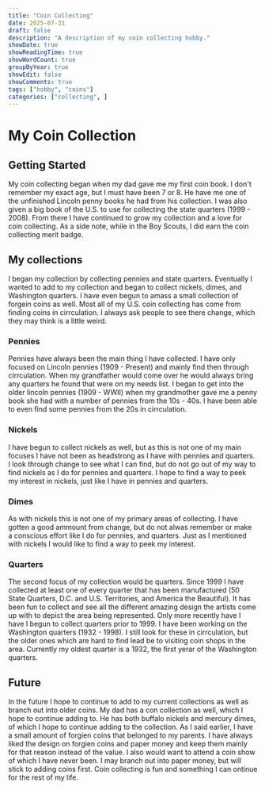 ```yaml
---
title: "Coin Collecting"
date: 2025-07-31
draft: false
description: "A description of my coin collecting hobby."
showDate: true
showReadingTime: true
showWordCount: true
groupByYear: true
showEdit: false
showComments: true
tags: ["hobby", "coins"]
categories: ["collecting", ]
---
```


# My Coin Collection

## Getting Started
My coin collecting began when my dad gave me my first coin book. I don't remember my exact age, but I must have been 7 or 8. He have me one of the unfinished Lincoln penny books he had from his collection. I was also given a big book of the U.S. to use for collecting the state quarters (1999 - 2008). From there I have continued to grow my collection and a love for coin collecting. As a side note, while in the Boy Scouts, I did earn the coin collecting merit badge.

## My collections
I began my collection by collecting pennies and state quarters. Eventually I wanted to add to my collection and began to collect nickels, dimes, and Washington quarters. I have even begun to amass a small collection of forgein coins as well. Most all of my U.S. coin collecting has come from finding coins in cirrculation. I always ask people to see there change, which they may think is a little weird.

### Pennies
Pennies have always been the main thing I have collected. I have only focused on Lincoln pennies (1909 - Present) and mainly find then through cirrculation. When my grandfather would come over he would always bring any quarters he found that were on my needs list. I began to get into the older lincoln pennies (1909 - WWII) when my grandmother gave me a penny book she had with a number of pennies from the 10s - 40s. I have been able to even find some pennies from the 20s in cirrculation. 

### Nickels
I have begun to collect nickels as well, but as this is not one of my main focuses I have not been as headstrong
as I have with pennies and quarters. I look through change to see what I can find, but do not go out of my way to find nickels as I do for pennies and quarters. I hope to find a way to peek my interest in nickels, just like I have in pennies and quarters.

### Dimes
As with nickels this is not one of my primary areas of collecting. I have gotten a good ammount from change, but do not alwas remember or make a conscious effort like I do for pennies, and quarters. Just as I mentioned with nickels I would like to find a way to peek my interest. 

### Quarters
The second focus of my collection would be quarters. Since 1999 I have collected at least one of every quarter that has been manufactured (50 State Quarters, D.C. and U.S. Territories, and America the Beautiful). It has been fun to collect and see all the different amazing design the artists come up with to depict the area being represented. Only more recently have I have I begun to collect quarters prior to 1999. I have been working on the Washington quarters (1932 - 1998). I still look for these in cirrculation, but the older ones which are hard to find lead be to visiting coin shops in the area. Currently my oldest quarter is a 1932, the first yerar of the Washington quarters.

## Future
In the future I hope to continue to add to my current collections as well as branch out into older coins. My dad has a con collection as well, which I hope to continue adding to. He has both buffalo nickels and mercury dimes, of which I hope to continue adding to the collection. As I said earlier, I have a small amount of forgien coins that belonged to my parents. I have always liked the design on forgien coins and paper money and keep them mainly for that reason instead of the value. I also would want to attend a coin show of which I have never been. I may branch out into paper money, but will stick to adding coins first. Coin collecting is fun and something I can ontinue for the rest of my life.
